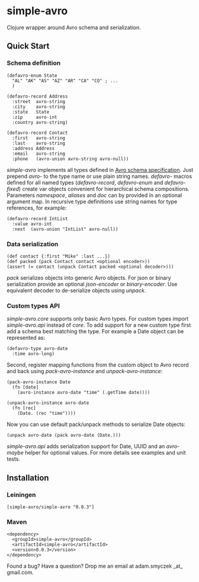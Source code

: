 # simple-avro
Clojure wrapper around Avro schema and serialization.

## Quick Start

### Schema definition

    (defavro-enum State
      "AL" "AK" "AS" "AZ" "AR" "CA" "CO" ; ...
      )

    (defavro-record Address
      :street  avro-string
      :city    avro-string
      :state   State
      :zip     avro-int
      :country avro-string)

    (defavro-record Contact
      :first   avro-string
      :last    avro-string
      :address Address
      :email   avro-string
      :phone   (avro-union avro-string avro-null))

_simple-avro_ implements all types defined in [Avro schema specification](http://avro.apache.org/docs/1.5.0/spec.html).
Just prepend _avro-_ to the type name or use plain string names. _defavro-_ macros defined for all named types
(_defavro-record_, _defavro-enum_ and _defavro-fixed_) create var objects convenient for hierarchical schema compositions.
Parameters _namespace_, _aliases_ and _doc_ can by provided in an optional argument map. In recursive type definitions use 
string names for type references, for example:

    (defavro-record IntList
      :value avro-int 
      :next  (avro-union "IntList" avro-null))

### Data serialization

    (def contact {:first "Mike" :last ...})
    (def packed (pack Contact contact <optional encoder>))
    (assert (= contact (unpack Contact packed <optional decoder>)))

_pack_ serializes objects into generic Avro objects. For json or binary serialization provide an optional _json-encoder_ or _binary-encoder_.
Use equivalent decoder to de-serialize objects using _unpack_.

### Custom types API

_simple-avro.core_ supports only basic Avro types. For custom types import _simple-avro.api_ instead of _core_.
To add support for a new custom type first add a schema best matching the type. For example a Date object can be represented as:

    (defavro-type avro-date
      :time avro-long)

Second, register mapping functions from the custom object to Avro record and back using _pack-avro-instance_ and _unpack-avro-instance_:

    (pack-avro-instance Date
      (fn [date] 
        (avro-instance avro-date "time" (.getTime date))))
      
    (unpack-avro-instance avro-date
      (fn [rec]
        (Date. (rec "time"))))

Now you can use default pack/unpack methods to serialize Date objects:

    (unpack avro-date (pack avro-date (Date.)))

_simple-avro.api_ adds serialization support for Date, UUID and an _avro-maybe_ helper for optional values.
For more details see examples and unit tests.

## Installation

### Leiningen

    [simple-avro/simple-avro "0.0.3"]
 
### Maven

    <dependency>
      <groupId>simple-avro</groupId>
      <artifactId>simple-avro</artifactId>
      <version>0.0.3</version>
    </dependency>


Found a bug? Have a question? Drop me an email at adam.smyczek \_at\_ gmail.com.

